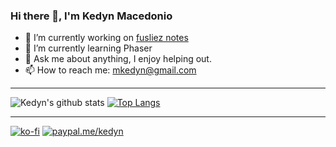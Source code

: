 ### Hi there 👋, I'm Kedyn Macedonio

- 🔭 I’m currently working on [fusliez notes](https://github.com/Kedyn/fusliez-notes)
- 🌱 I’m currently learning Phaser
- 💬 Ask me about anything, I enjoy helping out.
- 📫 How to reach me: mkedyn@gmail.com

---

![Kedyn's github stats](https://github-readme-stats.vercel.app/api?username=Kedyn&count_private=true)
[![Top Langs](https://github-readme-stats.vercel.app/api/top-langs/?username=Kedyn&layout=compact)](https://github.com/anuraghazra/github-readme-stats)

---

[![ko-fi](https://www.ko-fi.com/img/githubbutton_sm.svg)](https://ko-fi.com/Y8Y42APQS)
[![paypal.me/kedyn](https://ionicabizau.github.io/badges/paypal.svg)](https://www.paypal.me/kedyn)
